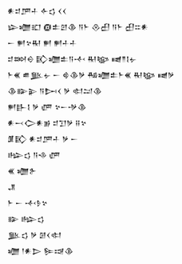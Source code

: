 <div class='block'>
<div class='line'>𒀭𒄑𒂆𒈦 𒅆𒌓 𒌋𒌋</div>
<div class='line'>𒇽𒁾𒊬 𒁈𒉺𒇻𒆠 𒀀𒈨 𒊮𒌷 𒀀𒈨 𒌷𒇹𒀭</div>
<div class='line'>𒀸 𒂍𒆳𒊑 𒂍 𒂍𒈦𒈦</div>
<div class='line'>𒄑𒇷𒀪 𒃼𒁾𒉺𒀀𒋾 𒊑𒆧 𒉠𒈫𒋙𒉡</div>
<div class='line'>𒈨𒌍 𒌑𒆥𒉡 𒀸 𒄵𒆠𒃻 𒄀𒁾𒉺𒈨𒌍 𒊑𒆧 𒉠𒃻</div>
<div class='line'>𒆠𒅔𒉌 𒀀𒄖𒌋 𒃻 𒊕𒁺𒆠</div>
<div class='line'>𒂍𒃲𒋙 𒃻 𒂇 𒆳𒀸𒋩𒆠</div>
<div class='line'>𒀭𒁁𒀖𒀭𒂊 𒄑𒋛𒃻 𒍝𒆳</div>
<div class='line'>𒂠𒃼 𒀭𒄑𒂆𒈦 𒃻 𒀸</div>
<div class='line'>𒈗𒌓 𒀀𒈾 𒂇</div>
<div class='line'>𒌍 𒁾𒉿</div>
<div class='line'>𒂗</div>
<div class='line'>𒈨 𒀸 𒋾𒊩𒆳</div>
<div class='line'>𒅔 𒈗𒌓</div>
<div class='line'>𒆥𒌓 𒃻 𒌆𒌋𒊕</div>
<div class='line'>𒁾 𒁹𒀭𒆕 𒌉𒀏𒆠</div>
</div>